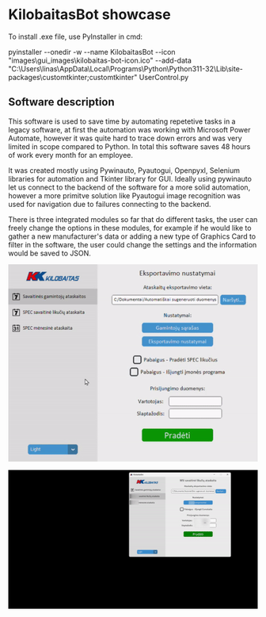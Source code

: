 # KilobaitasBot showcase

To install .exe file, use PyInstaller in cmd:

pyinstaller --onedir -w --name KilobaitasBot --icon "images\gui_images\kilobaitas-bot-icon.ico" --add-data "C:\Users\linas\AppData\Local\Programs\Python\Python311-32\Lib\site-packages\customtkinter;customtkinter" UserControl.py


## Software description


This software is used to save time by automating repetetive tasks in a legacy software, at first the automation was working with Microsoft Power Automate, however it was quite hard to trace down errors and was very limited in scope compared to Python. In total this software saves 48 hours of work every month for an employee.

It was created mostly using Pywinauto, Pyautogui, Openpyxl, Selenium libraries for automation and Tkinter library for GUI. Ideally using pywinauto let us connect to the backend of the software for a more solid automation, however a more primitve solution like Pyautogui image recognition was used for navigation due to failures connecting to the backend.

There is three integrated modules so far that do different tasks, the user can freely change the options in these modules, for example if he would like to gather a new manufacturer's data or adding a new type of Graphics Card to filter in the software, the user could change the settings and the information would be saved to JSON.

![GUI-1](gif/KilobaitasBot-1.gif)

![GUI-2](gif/KilobaitasBot-2.gif)



